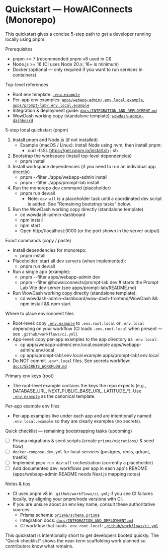 # Quickstart — HowAIConnects (Monorepo)

This quickstart gives a concise 5-step path to get a developer running locally using pnpm.

Prerequisites
- pnpm >= 7 (recommended pnpm v8 used in CI)
- Node.js >= 16 (CI uses Node 20.x; 16+ is minimum)
- Docker (optional — only required if you want to run services in containers)

Top-level references
- Root env template: [`.env.example`](.env.example:1)
- Per-app env examples: [`apps/webapp-admin/.env.local.example`](apps/webapp-admin/.env.local.example:1), [`apps/prompt-lab/.env.local.example`](apps/prompt-lab/.env.local.example:1)
- Integration & deployment guide: [`docs/INTEGRATION_AND_DEPLOYMENT.md`](docs/INTEGRATION_AND_DEPLOYMENT.md:1)
- WowDash working copy (standalone template): [`wowdash-admin-dashboard`](wowdash-admin-dashboard:1)

5-step local quickstart (pnpm)
1) Install pnpm and Node.js (if not installed)
   - Example (macOS / Linux): install Node using nvm, then install pnpm:
     - curl -fsSL https://get.pnpm.io/install.sh | sh
2) Bootstrap the workspace (install top-level dependencies)
   - pnpm install
3) Install workspace dependencies (if you need to run an individual app directly)
   - pnpm --filter ./apps/webapp-admin install
   - pnpm --filter ./apps/prompt-lab install
4) Run the monorepo dev command (placeholder)
   - pnpm run dev:all
     - Note: `dev:all` is a placeholder task until a coordinated dev script is added. See "Remaining bootstrap tasks" below.
5) Run the WowDash working copy directly (standalone template)
   - cd wowdash-admin-dashboard
   - npm install
   - npm start
   - Open http://localhost:3000 (or the port shown in the server output)

Exact commands (copy / paste)
- Install dependencies for monorepo:
  - pnpm install
- Placeholder: start all dev servers (when implemented):
  - pnpm run dev:all
- Run a single app (example):
  - pnpm --filter apps/webapp-admin dev
  - pnpm --filter @howaiconnects/prompt-lab dev   # starts the Prompt Lab Vite dev server (see apps/prompt-lab/README.md)
- Run WowDash working copy directly (standalone template):
  - cd wowdash-admin-dashboard/wow-dash-frontend/WowDash && npm install && npm start

Where to place environment files
- Root-level: copy [`.env.example`](.env.example:1) to `.env.root.local` or `.env.local` depending on your workflow (CI loads `.env.root.local` when present — see `.github/workflows/ci.yml`).
- App-level: copy per-app examples to the app directory as `.env.local`:
  - cp apps/webapp-admin/.env.local.example apps/webapp-admin/.env.local
  - cp apps/prompt-lab/.env.local.example apps/prompt-lab/.env.local
- Do NOT commit `.env*.local` files. See secrets workflow: [`docs/SECRETS_WORKFLOW.md`](docs/SECRETS_WORKFLOW.md:1)

Primary env keys (root)
- The root-level example contains the keys the repo expects (e.g., DATABASE_URL, NEXT_PUBLIC_BASE_URL, LATITUDE_*). Use [`.env.example`](.env.example:1) as the canonical template.

Per-app example env files
- Per-app examples live under each app and are intentionally named `.env.local.example` so they are clearly examples (no secrets).

Quick checklist — remaining bootstrapping tasks (upcoming)
- [ ] Prisma migrations & seed scripts (create `prisma/migrations/` & seed flow)
- [ ] `docker-compose.dev.yml` for local services (postgres, redis, qdrant, traefik)
- [ ] Implement `pnpm run dev:all` orchestration (currently a placeholder)
- [ ] Add documented dev: workflows per app in each app's README (apps/webapp-admin README needs Next.js mapping notes)

Notes & tips
- CI uses pnpm v8 in `.github/workflows/ci.yml`; if you see CI failures locally, try aligning your pnpm/node versions with CI.
- If you are unsure about an env key name, consult these authoritative sources:
  - Prisma schema: [`prisma/schema.prisma`](prisma/schema.prisma:1)
  - Integration docs: [`docs/INTEGRATION_AND_DEPLOYMENT.md`](docs/INTEGRATION_AND_DEPLOYMENT.md:1)
  - CI workflow that loads `.env.root.local`: [`.github/workflows/ci.yml`](.github/workflows/ci.yml:1)

This quickstart is intentionally short to get developers booted quickly. The "Quick checklist" shows the near-term scaffolding work planned so contributors know what remains.